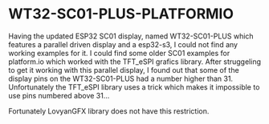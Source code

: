 # WT32-SC01-PLUS-PLATFORMIO

Having the updated ESP32 SC01 display, named WT32-SC01-PLUS which features a parallel driven display and a esp32-s3, I could not find any working examples for it.
I could find some older SC01 examples for platform.io which worked with the TFT_eSPI grafics library.
After struggeling to get it working with this parallel display, I found out that some of the display pins on the WT32-SC01-PLUS had a number higher than 31.
Unfortunately the TFT_eSPI library uses a trick which makes it impossible to use pins numbered above 31...

Fortunately LovyanGFX library does not have this restriction.
